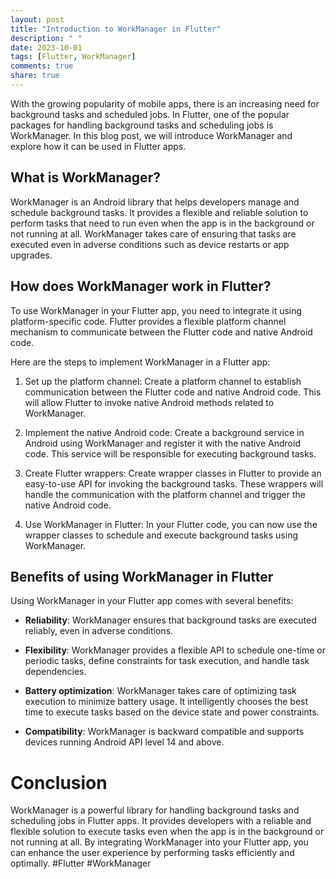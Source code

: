 ```yaml
---
layout: post
title: "Introduction to WorkManager in Flutter"
description: " "
date: 2023-10-01
tags: [Flutter, WorkManager]
comments: true
share: true
---
```


With the growing popularity of mobile apps, there is an increasing need for background tasks and scheduled jobs. In Flutter, one of the popular packages for handling background tasks and scheduling jobs is WorkManager. In this blog post, we will introduce WorkManager and explore how it can be used in Flutter apps.

## What is WorkManager?

WorkManager is an Android library that helps developers manage and schedule background tasks. It provides a flexible and reliable solution to perform tasks that need to run even when the app is in the background or not running at all. WorkManager takes care of ensuring that tasks are executed even in adverse conditions such as device restarts or app upgrades.

## How does WorkManager work in Flutter?

To use WorkManager in your Flutter app, you need to integrate it using platform-specific code. Flutter provides a flexible platform channel mechanism to communicate between the Flutter code and native Android code.

Here are the steps to implement WorkManager in a Flutter app:

1. Set up the platform channel: Create a platform channel to establish communication between the Flutter code and native Android code. This will allow Flutter to invoke native Android methods related to WorkManager.

2. Implement the native Android code: Create a background service in Android using WorkManager and register it with the native Android code. This service will be responsible for executing background tasks.

3. Create Flutter wrappers: Create wrapper classes in Flutter to provide an easy-to-use API for invoking the background tasks. These wrappers will handle the communication with the platform channel and trigger the native Android code.

4. Use WorkManager in Flutter: In your Flutter code, you can now use the wrapper classes to schedule and execute background tasks using WorkManager.

## Benefits of using WorkManager in Flutter

Using WorkManager in your Flutter app comes with several benefits:

- **Reliability**: WorkManager ensures that background tasks are executed reliably, even in adverse conditions.

- **Flexibility**: WorkManager provides a flexible API to schedule one-time or periodic tasks, define constraints for task execution, and handle task dependencies.

- **Battery optimization**: WorkManager takes care of optimizing task execution to minimize battery usage. It intelligently chooses the best time to execute tasks based on the device state and power constraints.

- **Compatibility**: WorkManager is backward compatible and supports devices running Android API level 14 and above.

# Conclusion

WorkManager is a powerful library for handling background tasks and scheduling jobs in Flutter apps. It provides developers with a reliable and flexible solution to execute tasks even when the app is in the background or not running at all. By integrating WorkManager into your Flutter app, you can enhance the user experience by performing tasks efficiently and optimally. #Flutter #WorkManager